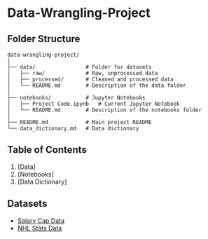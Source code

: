# Data-Wrangling-Project

## Folder Structure
```
data-wrangling-project/
│
├── data/                # Folder for datasets
│   ├── raw/             # Raw, unprocessed data
│   ├── processed/       # Cleaned and processed data
│   └── README.md        # Description of the data folder
│
├── notebooks/           # Jupyter Notebooks
│   ├── Project Code.ipynb   # Current Jupyter Notebook
│   └── README.md        # Description of the notebooks folder
│
├── README.md            # Main project README
└── data_dictionary.md   # Data dictionary
```


## Table of Contents
1. [Data]
2. [Notebooks]
3. [Data Dictionary]

## Datasets
- [Salary Cap Data](https://www.spotrac.com/nhl/cap)
- [NHL Stats Data](https://www.nhl.com/stats/teams?aggregate=0&reportType=season&seasonFrom=20112012&seasonTo=20232024&gameType=2&sort=a_seasonId&page=0&pageSize=50)
